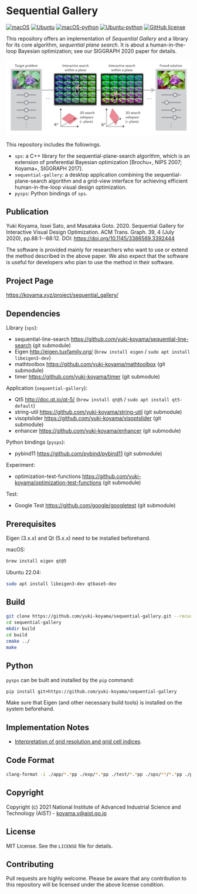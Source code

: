 # Sequential Gallery

[![macOS](https://github.com/yuki-koyama/sequential-gallery/actions/workflows/macos.yml/badge.svg)](https://github.com/yuki-koyama/sequential-gallery/actions/workflows/macos.yml)
[![Ubuntu](https://github.com/yuki-koyama/sequential-gallery/actions/workflows/ubuntu.yml/badge.svg)](https://github.com/yuki-koyama/sequential-gallery/actions/workflows/ubuntu.yml)
[![macOS-python](https://github.com/yuki-koyama/sequential-gallery/actions/workflows/macos-python.yml/badge.svg)](https://github.com/yuki-koyama/sequential-gallery/actions/workflows/macos-python.yml)
[![Ubuntu-python](https://github.com/yuki-koyama/sequential-gallery/actions/workflows/ubuntu-python.yml/badge.svg)](https://github.com/yuki-koyama/sequential-gallery/actions/workflows/ubuntu-python.yml)
[![GitHub license](https://img.shields.io/github/license/yuki-koyama/sequential-gallery)](https://github.com/yuki-koyama/sequential-gallery)

This repository offers an implementation of *Sequential Gallery* and a library for its core algorithm, *sequential plane search*. It is about a human-in-the-loop Bayesian optimization; see our SIGGRAPH 2020 paper for details.

![](./docs/representative.jpg)

This repository includes the followings.
- `sps`: a C++ library for the sequential-plane-search algorithm, which is an extension of preferential Bayesian optimization [Brochu+, NIPS 2007; Koyama+, SIGGRAPH 2017].
- `sequential-gallery`: a desktop application combining the sequential-plane-search algorithm and a grid-view interface for achieving efficient human-in-the-loop visual design optimization.
- `pysps`: Python bindings of `sps`.

## Publication

Yuki Koyama, Issei Sato, and Masataka Goto. 2020. Sequential Gallery for Interactive Visual Design Optimization. ACM Trans. Graph. 39, 4 (July 2020), pp.88:1--88:12. DOI: https://doi.org/10.1145/3386569.3392444

The software is provided mainly for researchers who want to use or extend the method described in the above paper. We also expect that the software is useful for developers who plan to use the method in their software.

## Project Page

https://koyama.xyz/project/sequential_gallery/

## Dependencies

Library (`sps`):
- sequential-line-search https://github.com/yuki-koyama/sequential-line-search (git submodule)
- Eigen http://eigen.tuxfamily.org/ (`brew install eigen` / `sudo apt install libeigen3-dev`)
- mathtoolbox https://github.com/yuki-koyama/mathtoolbox (git submodule)
- timer https://github.com/yuki-koyama/timer (git submodule)

Application (`sequential-gallery`):
- Qt5 http://doc.qt.io/qt-5/ (`brew install qt@5` / `sudo apt install qt5-default`)
- string-util https://github.com/yuki-koyama/string-util (git submodule)
- visoptslider https://github.com/yuki-koyama/visoptslider (git submodule)
- enhancer https://github.com/yuki-koyama/enhancer (git submodule)

Python bindings (`pysps`):
- pybind11 https://github.com/pybind/pybind11 (git submodule)

Experiment:
- optimization-test-functions https://github.com/yuki-koyama/optimization-test-functions (git submodule)

Test:
- Google Test https://github.com/google/googletest (git submodule)

## Prerequisites

Eigen (3.x.x) and Qt (5.x.x) need to be installed beforehand.

macOS:
```sh
brew install eigen qt@5
```

Ubuntu 22.04:
```sh
sudo apt install libeigen3-dev qtbase5-dev
```

## Build

```sh
git clone https://github.com/yuki-koyama/sequential-gallery.git --recursive
cd sequential-gallery
mkdir build
cd build
cmake ../
make
```

## Python

`pysps` can be built and installed by the `pip` command:
```sh
pip install git+https://github.com/yuki-koyama/sequential-gallery
```
Make sure that Eigen (and other necessary build tools) is installed on the system beforehand.

## Implementation Notes

- [Interpretation of grid resolution and grid cell indices](./docs/names.jpg).

## Code Format

```sh
clang-format -i ./app/*.*pp ./exp/*.*pp ./test/*.*pp ./sps/**/*.*pp ./python-bindings/*.*pp
```

## Copyright

Copyright (c) 2021 National Institute of Advanced Industrial Science and Technology (AIST) - koyama.y@aist.go.jp

## License

MIT License. See the `LICENSE` file for details.

## Contributing

Pull requests are highly welcome. Please be aware that any contribution to this repository will be licensed under the above license condition.
